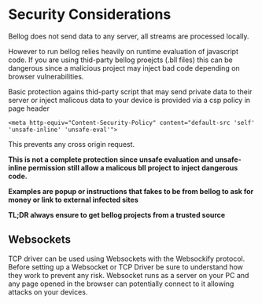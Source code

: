 # Security Considerations

Bellog does not send data to any server, all streams are processed locally.

However to run bellog relies heavily on runtime evaluation of javascript code.
If you are using thid-party bellog proejcts (.bll files) this can be dangerous since a malicious project may inject bad code
depending on browser vulnerabilities.

Basic protection agains thid-party script that may send private data to their server or inject malicous data to your device
is provided via a csp policy in page header

```
<meta http-equiv="Content-Security-Policy" content="default-src 'self' 'unsafe-inline' 'unsafe-eval'">
```

This prevents any cross origin request.

**This is not a complete protection since unsafe evaluation and unsafe-inline permission still allow a malicous bll project to inject dangerous code.**

**Examples are popup or instructions that fakes to be from bellog to ask for money or link to external infected sites**

**TL;DR always ensure to get bellog projects from a trusted source**

## Websockets

TCP driver can be used using Websockets with the Websockify protocol.
Before setting up a Websocket or TCP Driver be sure to understand how they work to prevent any risk.
Websocket runs as a server on your PC and any page opened in the browser can potentially connect to it allowing attacks on your devices.